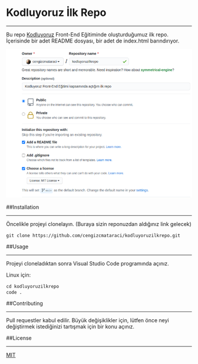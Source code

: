 # Kodluyoruz İlk Repo
***

Bu repo [Kodluyoruz](https://www.kodluyoruz.org/) Front-End Eğitiminde oluşturduğumuz ilk repo. İçerisinde bir adet README dosyası, bir adet de index.html barındırıyor.

![](./image/github.png)

##Installation
***

Öncelikle projeyi clonelayın. (Buraya sizin reponuzdan aldığınız link gelecek)

    git clone https://github.com/cengizcmataraci/kodluyoruzilkrepo.git
    
##Usage
***
Projeyi cloneladıktan sonra Visual Studio Code programında açınız.

Linux için:

    cd kodluyoruzilkrepo
    code .
##Contributing
***
Pull requestler kabul edilir. Büyük değişiklikler için, lütfen önce neyi değiştirmek istediğinizi tartışmak için bir konu açınız.

##License
***

[MIT](https://choosealicense.com/licenses/mit/)

